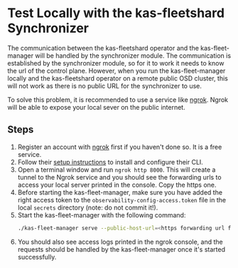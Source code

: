 # Test Locally with the kas-fleetshard Synchronizer

The communication between the kas-fleetshard operator and the kas-fleet-manager will be handled by the synchronizer module. The communication is established by the synchronizer module, so for it to work it needs to know the url of the control plane. However, when you run the kas-fleet-manager locally and the kas-fleetshard operator on a remote public OSD cluster, this will not work as there is no public URL for the synchronizer to use.

To solve this problem, it is recommended to use a service like [ngrok](https://ngrok.com/). Ngrok will be able to expose your local sever on the public internet.

## Steps

1. Register an account with [ngrok](https://ngrok.com/) first if you haven't done so. It is a free service.
2. Follow their [setup instructions](https://dashboard.ngrok.com/get-started/setup) to install and configure their CLI.
3. Open a terminal window and run `ngrok http 8000`. This will create a tunnel to the Ngrok service and you should see the forwarding urls to access your local server printed in the console. Copy the https one.
4. Before starting the kas-fleet-manager, make sure you have added the right access token to the `observability-config-access.token` file in the local `secrets` directory (note: do not commit it!).
5. Start the kas-fleet-manager with the following command:
   ```bash
   ./kas-fleet-manager serve --public-host-url=<https forwarding url from Ngrok> <other flags>
   ```
6. You should also see access logs printed in the ngrok console, and the requests should be handled by the kas-fleet-manager once it's started successfully.
